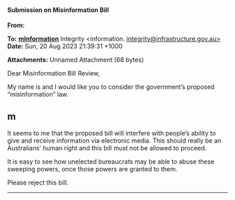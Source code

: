 #### Submission on Misinformation Bill

**From:**

**To:** **[mInformation](mailto:information._integrity@infrastructure.gov.au)** Integrity <information. [integrity@infrastructure.gov.au>](mailto:information._integrity@infrastructure.gov.au)
**Date:** Sun, 20 Aug 2023 21:39:31 +1000

**Attachments:** Unnamed Attachment (68 bytes)

Dear Misinformation Bill Review,

My name is and I would like you to consider the government’s proposed “misinformation” law.
## m

It seems to me that the proposed bill will interfere with people’s ability to give and receive information via electronic
media. This should really be an Australians’ human right and this bill must not be allowed to proceed.

It is easy to see how unelected bureaucrats may be able to abuse these sweeping powers, once those powers are
granted to them.

Please reject this bill.


-----

